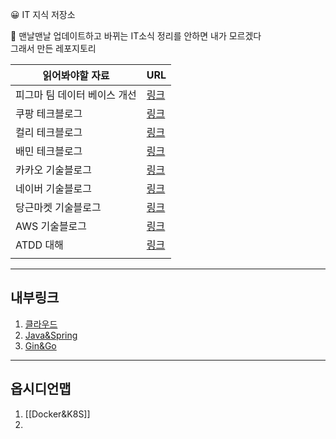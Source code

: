 
😀 IT 지식 저장소  

🎁 맨날맨날 업데이트하고 바뀌는 IT소식 정리를 안하면 내가 모르겠다  
그래서 만든 레포지토리  

| 읽어봐야할 자료              | URL                                                                        |
| ---------------------------- | -------------------------------------------------------------------------- |
| 피그마 팀 데이터 베이스 개선 | [링크](https://www.figma.com/blog/how-figma-scaled-to-multiple-databases/) |
| 쿠팡 테크블로그              | [링크](https://medium.com/coupang-engineering/kr/home)                     |
| 컬리 테크블로그              | [링크](https://helloworld.kurly.com/)                                      |
| 배민 테크블로그              | [링크](https://techblog.woowahan.com/)                                     |
| 카카오 기술블로그            | [링크](https://tech.kakao.com/blog/)                                       |
| 네이버 기술블로그            | [링크](https://d2.naver.com/)                                              |
| 당근마켓 기술블로그                             | [링크](https://medium.com/daangn)                                                                           |
| AWS 기술블로그               | [링크](https://aws.amazon.com/ko/blogs/tech/)                              |
| ATDD 대해                    | [링크](https://data-make.tistory.com/724)                                  |
|                              |                                                                            |

---
## 내부링크

1. [클라우드](./Cloud/Docker&K8S.md)   
2. [Java&Spring](./Develop/Spring/Spring&Java.md)  
3. [Gin&Go](./Develop/Gin/Gin&Go.md)  

--- 
## 옵시디언맵

1. [[Docker&K8S]]
2. 